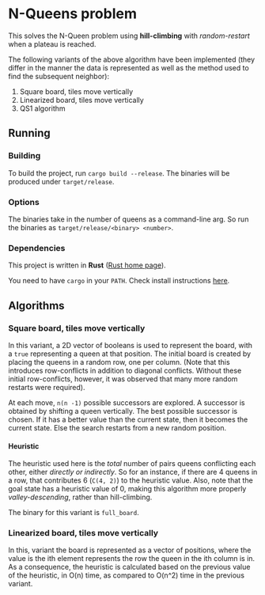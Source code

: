 # N-Queens problem

This solves the N-Queen problem using **hill-climbing** with *random-restart* when a plateau is reached.

The following variants of the above algorithm have been implemented (they differ in the manner the data is represented as well as the method used to find the subsequent neighbor):

1. Square board, tiles move vertically
2. Linearized board, tiles move vertically
3. QS1 algorithm

## Running

### Building

To build the project, run `cargo build --release`. The binaries will be produced under `target/release`.

### Options

The binaries take in the number of queens as a command-line arg. So run the binaries as `target/release/<binary> <number>`.

### Dependencies

This project is written in **Rust** ([Rust home page](https://www.rust-lang.org)).

You need to have `cargo` in your `PATH`. Check install instructions [here](https://www.rust-lang.org/tools/install).

## Algorithms

### Square board, tiles move vertically

In this variant, a 2D vector of booleans is used to represent the board, with a `true` representing a queen at that position. The initial board is created by placing the queens in a random row, one per column. (Note that this introduces row-conflicts in addition to diagonal conflicts. Without these initial row-conflicts, however, it was observed that many more random restarts were required).

At each move, `n(n -1)` possible successors are explored. A successor is obtained by shifting a queen vertically. The best possible successor is chosen. If it has a better value than the current state, then it becomes the current state. Else the search restarts from a new random position.

#### Heuristic

The heuristic used here is the *total* number of pairs queens conflicting each other, either *directly or indirectly*. So for an instance, if there are 4 queens in a row, that contributes 6 (`C(4, 2)`) to the heuristic value. Also, note that the goal state has a heuristic value of 0, making this algorithm more properly *valley-descending*, rather than hill-climbing.

The binary for this variant is `full_board`.

### Linearized board, tiles move vertically

In this, variant the board is represented as a vector of positions, where the value is the ith element represents the row the queen in the ith column is in. As a consequence, the heuristic is calculated based on the previous value of the heuristic, in O(n) time, as compared to O(n^2) time in the previous variant.